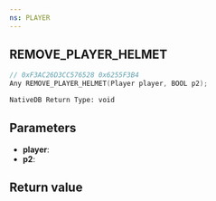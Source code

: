 ```yaml
---
ns: PLAYER
---
```

## REMOVE_PLAYER_HELMET

```c
// 0xF3AC26D3CC576528 0x6255F3B4
Any REMOVE_PLAYER_HELMET(Player player, BOOL p2);
```

```
NativeDB Return Type: void
```

## Parameters
* **player**: 
* **p2**: 

## Return value
